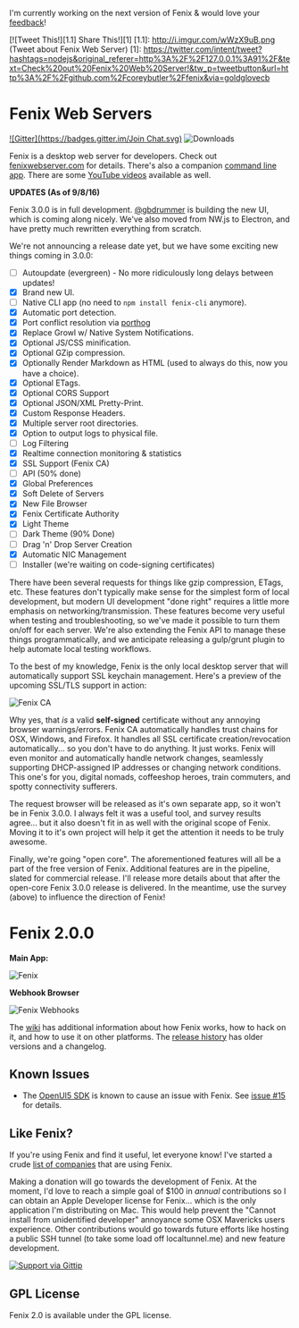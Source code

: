 I'm currently working on the next version of Fenix & would love your [feedback](https://coreybutler.typeform.com/to/Vk0v2x)!

[![Tweet This!][1.1] Share This!][1]
[1.1]: http://i.imgur.com/wWzX9uB.png (Tweet about Fenix Web Server)
[1]: https://twitter.com/intent/tweet?hashtags=nodejs&original_referer=http%3A%2F%2F127.0.0.1%3A91%2F&text=Check%20out%20Fenix%20Web%20Server!&tw_p=tweetbutton&url=http%3A%2F%2Fgithub.com%2Fcoreybutler%2Ffenix&via=goldglovecb

# Fenix Web Servers

[![Gitter](https://badges.gitter.im/Join Chat.svg)](https://gitter.im/coreybutler/fenix?utm_source=badge&utm_medium=badge&utm_campaign=pr-badge&utm_content=badge)
![Downloads](https://img.shields.io/github/downloads/coreybutler/fenix/v2.0.0/total.svg)

Fenix is a desktop web server for developers. Check out [fenixwebserver.com](http://fenixwebserver.com) for details.
There's also a companion [command line app](https://github.com/coreybutler/fenix-cli). There are some [YouTube videos](http://www.youtube.com/playlist?list=PL6u9ibuk0pbM68hZONUq-vY39ByaXoJj-) available as well.

**UPDATES (As of 9/8/16)**

Fenix 3.0.0 is in full development. [@gbdrummer](https://github.com/gbdrummer) is building the new UI, which is coming along nicely. We've also moved from NW.js to Electron, and have pretty much rewritten everything from scratch. 

We're not announcing a release date yet, but we have some exciting new things coming in 3.0.0:

- [ ] Autoupdate (evergreen) - No more ridiculously long delays between updates!
- [x] Brand new UI.
- [ ] Native CLI app (no need to `npm install fenix-cli` anymore).
- [x] Automatic port detection.
- [x] Port conflict resolution via [porthog](https://github.com/coreybutler/porthog)
- [x] Replace Growl w/ Native System Notifications.
- [x] Optional JS/CSS minification.
- [x] Optional GZip compression.
- [x] Optionally Render Markdown as HTML (used to always do this, now you have a choice).
- [x] Optional ETags.
- [x] Optional CORS Support
- [x] Optional JSON/XML Pretty-Print.
- [x] Custom Response Headers.
- [x] Multiple server root directories.
- [x] Option to output logs to physical file.
- [ ] Log Filtering
- [x] Realtime connection monitoring & statistics
- [x] SSL Support (Fenix CA)
- [ ] API (50% done)
- [x] Global Preferences
- [x] Soft Delete of Servers
- [x] New File Browser
- [x] Fenix Certificate Authority
- [x] Light Theme
- [ ] Dark Theme (90% Done)
- [ ] Drag 'n' Drop Server Creation
- [x] Automatic NIC Management
- [ ] Installer (we're waiting on code-signing certificates)

There have been several requests for things like gzip compression, ETags, etc. These features don't typically make sense for the simplest form of local development, but modern UI development "done right" requires a little more emphasis on networking/transmission. These features become very useful when testing and troubleshooting, so we've made it possible to turn them on/off for each server. We're also extending the Fenix API to manage these things programmatically, and we anticipate releasing a gulp/grunt plugin to help automate local testing workflows.

To the best of my knowledge, Fenix is the only local desktop server that will automatically support SSL keychain management. Here's a preview of the upcoming SSL/TLS support in action:

![Fenix CA](https://s3.amazonaws.com/uploads.hipchat.com/94386/688041/UjgcuFFGwugcDk0/ssl.png)

Why yes, that _is_ a valid **self-signed** certificate without any annoying browser warnings/errors. Fenix CA automatically handles trust chains for OSX, Windows, and Firefox. It handles all SSL certificate creation/revocation automatically... so you don't have to do anything. It just works. Fenix will even monitor and automatically handle network changes, seamlessly supporting DHCP-assigned IP addresses or changing network conditions. This one's for you, digital nomads, coffeeshop heroes, train commuters, and spotty connectivity sufferers.

The request browser will be released as it's own separate app, so it won't be in Fenix 3.0.0. I always felt it was a useful tool, and survey results agree... but it also doesn't fit in as well with the original scope of Fenix. Moving it to it's own project will help it get the attention it needs to be truly awesome.

Finally, we're going "open core". The aforementioned features will all be a part of the free version of Fenix. Additional features are in the pipeline, slated for commercial release. I'll release more details about that after the open-core Fenix 3.0.0 release is delivered. In the meantime, use the survey (above) to influence the direction of Fenix!

# Fenix 2.0.0

**Main App:**

![Fenix](http://fenixwebserver.com/img/win32/banner_device.png)

**Webhook Browser**

![Fenix Webhooks](http://fenixwebserver.com/img/win32/bin.png)

The [wiki](https://github.com/coreybutler/fenix/wiki) has additional information about how Fenix works, how to hack on it,
and how to use it on other platforms.  The [release history](https://github.com/coreybutler/fenix/releases) has older versions and a changelog.

## Known Issues

- The [OpenUI5 SDK](http://openui5.hana.ondemand.com) is known to cause an issue with Fenix. See [issue #15](https://github.com/coreybutler/fenix/issues/15) for details.

## Like Fenix?

If you're using Fenix and find it useful, let everyone know! I've started a crude [list of companies](https://github.com/coreybutler/fenix/issues/45) that are using Fenix.

Making a donation will go towards the development of Fenix. At the moment, I'd love to reach a simple goal of $100 in  _annual_ contributions so I can obtain an Apple Developer license for Fenix... which is the only application I'm distributing on Mac. This would help prevent the "Cannot install from unidentified developer" annoyance some OSX Mavericks users experience. Other contributions would go towards future efforts like hosting a public SSH tunnel (to take some load off localtunnel.me) and new feature development.

[![Support via Gittip](https://rawgithub.com/twolfson/gittip-badge/0.2.0/dist/gittip.png)](https://www.gittip.com/coreybutler/)

## GPL License

Fenix 2.0 is available under the GPL license.
